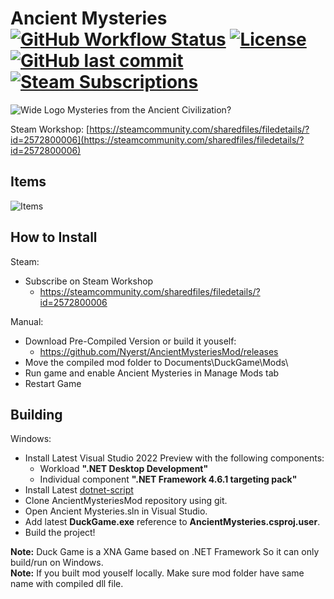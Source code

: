 # Ancient Mysteries [![GitHub Workflow Status](https://img.shields.io/github/workflow/status/Nyerst/AncientMysteriesMod/Nightly%20Build?style=flat-square)](https://github.com/Nyerst/AncientMysteriesMod/actions/workflows/nightlyBuild.yml) [![License](https://img.shields.io/github/license/Nyerst/AncientMysteriesMod?style=flat-square)](https://github.com/Nyerst/AncientMysteriesMod/blob/main/LICENSE) [![GitHub last commit](https://img.shields.io/github/last-commit/Nyerst/AncientMysteriesMod?style=flat-square)](https://github.com/Nyerst/AncientMysteriesMod/commits/main) [![Steam Subscriptions](https://img.shields.io/steam/subscriptions/2572800006?style=flat-square)](https://steamcommunity.com/sharedfiles/filedetails/?id=2572800006)
![Wide Logo](https://cdn.jsdelivr.net/gh/Nyerst/AncientMysteriesMod/Logo%20Wide.png)
Mysteries from the Ancient Civilization?

Steam Workshop: [https://steamcommunity.com/sharedfiles/filedetails/?id=2572800006](https://steamcommunity.com/sharedfiles/filedetails/?id=2572800006)

Items
-------
![Items](https://cdn.jsdelivr.net/gh/Nyerst/AncientMysteriesMod@descimg/desc_english.png)

How to Install
-------
Steam:
- Subscribe on Steam Workshop
  - https://steamcommunity.com/sharedfiles/filedetails/?id=2572800006

Manual:
- Download Pre-Compiled Version or build it youself:
  - https://github.com/Nyerst/AncientMysteriesMod/releases
- Move the compiled mod folder to Documents\DuckGame\Mods\
- Run game and enable Ancient Mysteries in Manage Mods tab
- Restart Game

Building
-------
Windows:
- Install Latest Visual Studio 2022 Preview with the following components:
  - Workload **".NET Desktop Development"**
  - Individual component **".NET Framework 4.6.1 targeting pack"**
- Install Latest [dotnet-script](https://github.com/filipw/dotnet-script#installing)
- Clone AncientMysteriesMod repository using git.
- Open Ancient Mysteries.sln in Visual Studio.
- Add latest **DuckGame.exe** reference to **AncientMysteries.csproj.user**.
- Build the project!

**Note:** Duck Game is a XNA Game based on .NET Framework So it can only build/run on Windows.  
**Note:** If you built mod youself locally. Make sure mod folder have same name with compiled dll file.
